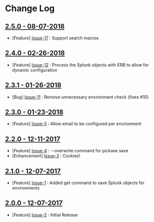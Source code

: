 Change Log
==========

[2.5.0 - 08-07-2018](https://github.com/cerner/splunk-pickaxe/issues?milestone=7&state=closed)
----------------------------------------------------------------------------------------------

  * [Feature] [Issue-17](https://github.com/cerner/splunk-pickaxe/issues/17) : Support search macros

[2.4.0 - 02-26-2018](https://github.com/cerner/splunk-pickaxe/issues?milestone=5&state=closed)
----------------------------------------------------------------------------------------------

  * [Feature] [Issue-12](https://github.com/cerner/splunk-pickaxe/issues/12) : Process the Splunk objects with ERB to allow for dynamic configuration

[2.3.1 - 01-26-2018](https://github.com/cerner/splunk-pickaxe/issues?milestone=6&state=closed)
----------------------------------------------------------------------------------------------

  * [Bug] [Issue-11](https://github.com/cerner/splunk-pickaxe/issues/11) : Remove unnecessary environment check (fixes #10)

[2.3.0 - 01-23-2018](https://github.com/cerner/splunk-pickaxe/issues?milestone=4&state=closed)
----------------------------------------------------------------------------------------------

  * [Feature] [Issue-5](https://github.com/cerner/splunk-pickaxe/issues/5) : Allow email to be configured per environment

[2.2.0 - 12-11-2017](https://github.com/cerner/splunk-pickaxe/issues?milestone=3&state=closed)
----------------------------------------------------------------------------------------------

  * [Feature] [Issue-4](https://github.com/cerner/splunk-pickaxe/issues/4) : --overwrite command for pickaxe save
  * [Enhancement] [Issue-3](https://github.com/cerner/splunk-pickaxe/issues/3) : Cookies! 

[2.1.0 - 12-07-2017](https://github.com/cerner/splunk-pickaxe/issues?milestone=1&state=closed)
----------------------------------------------------------------------------------------------

  * [Feature] [Issue-1](https://github.com/cerner/splunk-pickaxe/issues/1) : Added get command to save Splunk objects for environments

[2.0.0 - 12-07-2017](https://github.com/cerner/splunk-pickaxe/issues?milestone=2&state=closed)
----------------------------------------------------------------------------------------------

  * [Feature] [Issue-2](https://github.com/cerner/splunk-pickaxe/issues/2) : Initial Release
